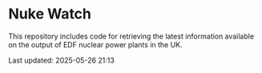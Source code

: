 # Nuke Watch

This repository includes code for retrieving the latest information available on the output of EDF nuclear power plants in the UK.

Last updated: 2025-05-26 21:13